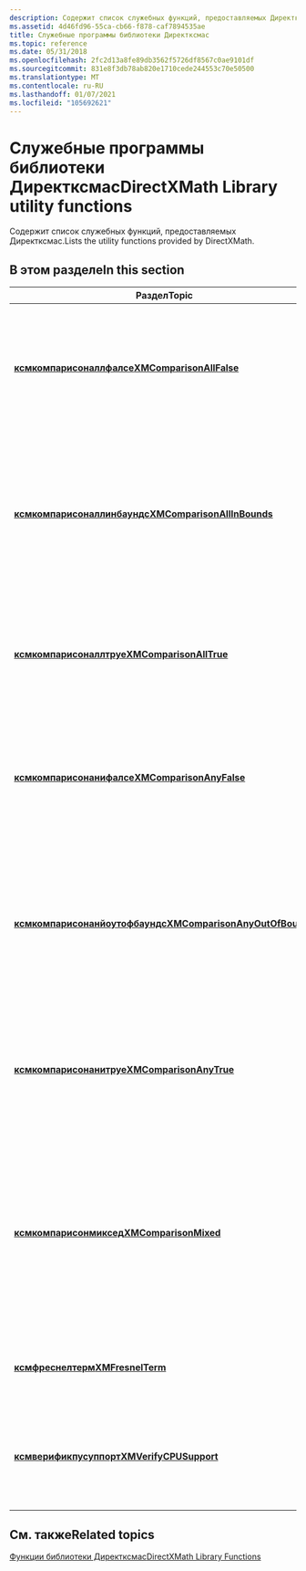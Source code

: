 ```yaml
---
description: Содержит список служебных функций, предоставляемых Директксмас.
ms.assetid: 4d46fd96-55ca-cb66-f878-caf7894535ae
title: Служебные программы библиотеки Директксмас
ms.topic: reference
ms.date: 05/31/2018
ms.openlocfilehash: 2fc2d13a8fe89db3562f5726df8567c0ae9101df
ms.sourcegitcommit: 831e8f3db78ab820e1710cede244553c70e50500
ms.translationtype: MT
ms.contentlocale: ru-RU
ms.lasthandoff: 01/07/2021
ms.locfileid: "105692621"
---
```

# <a name="directxmath-library-utility-functions"></a><span data-ttu-id="3aa8d-103">Служебные программы библиотеки Директксмас</span><span class="sxs-lookup"><span data-stu-id="3aa8d-103">DirectXMath Library utility functions</span></span>

<span data-ttu-id="3aa8d-104">Содержит список служебных функций, предоставляемых Директксмас.</span><span class="sxs-lookup"><span data-stu-id="3aa8d-104">Lists the utility functions provided by DirectXMath.</span></span>

## <a name="in-this-section"></a><span data-ttu-id="3aa8d-105">В этом разделе</span><span class="sxs-lookup"><span data-stu-id="3aa8d-105">In this section</span></span>



| <span data-ttu-id="3aa8d-106">Раздел</span><span class="sxs-lookup"><span data-stu-id="3aa8d-106">Topic</span></span>                                                                       | <span data-ttu-id="3aa8d-107">Описание</span><span class="sxs-lookup"><span data-stu-id="3aa8d-107">Description</span></span>                                                                                                                |
|-----------------------------------------------------------------------------|----------------------------------------------------------------------------------------------------------------------------|
| [<span data-ttu-id="3aa8d-108">**ксмкомпарисоналлфалсе**</span><span class="sxs-lookup"><span data-stu-id="3aa8d-108">**XMComparisonAllFalse**</span></span>](/windows/desktop/api/DirectXMath/nf-directxmath-xmcomparisonallfalse)<br/>             | <span data-ttu-id="3aa8d-109">Проверяет значение сравнения, чтобы определить, имеет ли все сравниваемые компоненты значение false.</span><span class="sxs-lookup"><span data-stu-id="3aa8d-109">Tests the comparison value to determine if all of the compared components are false.</span></span><br/>                            |
| [<span data-ttu-id="3aa8d-110">**ксмкомпарисоналлинбаундс**</span><span class="sxs-lookup"><span data-stu-id="3aa8d-110">**XMComparisonAllInBounds**</span></span>](/windows/desktop/api/DirectXMath/nf-directxmath-xmcomparisonallinbounds)<br/>       | <span data-ttu-id="3aa8d-111">Проверяет значение сравнения, чтобы определить, находятся ли все сравниваемые компоненты в пределах установленных границ.</span><span class="sxs-lookup"><span data-stu-id="3aa8d-111">Tests the comparison value to determine if all of the compared components are within set bounds.</span></span><br/>                |
| [<span data-ttu-id="3aa8d-112">**ксмкомпарисоналлтруе**</span><span class="sxs-lookup"><span data-stu-id="3aa8d-112">**XMComparisonAllTrue**</span></span>](/windows/desktop/api/DirectXMath/nf-directxmath-xmcomparisonalltrue)<br/>               | <span data-ttu-id="3aa8d-113">Проверяет значение сравнения, чтобы определить, все ли сравниваемые компоненты имеют значение true.</span><span class="sxs-lookup"><span data-stu-id="3aa8d-113">Tests the comparison value to determine if all of the compared components are true.</span></span><br/>                             |
| [<span data-ttu-id="3aa8d-114">**ксмкомпарисонанифалсе**</span><span class="sxs-lookup"><span data-stu-id="3aa8d-114">**XMComparisonAnyFalse**</span></span>](/windows/desktop/api/DirectXMath/nf-directxmath-xmcomparisonanyfalse)<br/>             | <span data-ttu-id="3aa8d-115">Проверяет значение сравнения, чтобы определить, имеет ли какой либо сравниваемый компонент значение false.</span><span class="sxs-lookup"><span data-stu-id="3aa8d-115">Tests the comparison value to determine if any of the compared components are false.</span></span><br/>                            |
| [<span data-ttu-id="3aa8d-116">**ксмкомпарисонанйоутофбаундс**</span><span class="sxs-lookup"><span data-stu-id="3aa8d-116">**XMComparisonAnyOutOfBounds**</span></span>](/windows/desktop/api/DirectXMath/nf-directxmath-xmcomparisonanyoutofbounds)<br/> | <span data-ttu-id="3aa8d-117">Проверяет значение сравнения, чтобы определить, находятся ли какие либо сравниваемые компоненты за пределами набора границ.</span><span class="sxs-lookup"><span data-stu-id="3aa8d-117">Tests the comparison value to determine if any of the compared components are outside the set bounds.</span></span><br/>           |
| [<span data-ttu-id="3aa8d-118">**ксмкомпарисонанитруе**</span><span class="sxs-lookup"><span data-stu-id="3aa8d-118">**XMComparisonAnyTrue**</span></span>](/windows/desktop/api/DirectXMath/nf-directxmath-xmcomparisonanytrue)<br/>               | <span data-ttu-id="3aa8d-119">Проверяет значение сравнения, чтобы определить, имеет ли один из сравниваемых компонентов значение true.</span><span class="sxs-lookup"><span data-stu-id="3aa8d-119">Tests the comparison value to determine if any of the compared components are true.</span></span><br/>                             |
| [<span data-ttu-id="3aa8d-120">**ксмкомпарисонмиксед**</span><span class="sxs-lookup"><span data-stu-id="3aa8d-120">**XMComparisonMixed**</span></span>](/windows/desktop/api/DirectXMath/nf-directxmath-xmcomparisonmixed)<br/>                   | <span data-ttu-id="3aa8d-121">Проверяет значение сравнения, чтобы определить, были ли сравниваемые компоненты смешанные результаты — некоторые из них имеют значение true и некоторые значения false.</span><span class="sxs-lookup"><span data-stu-id="3aa8d-121">Tests the comparison value to determine if the compared components had mixed results--some true and some false.</span></span><br/> |
| [<span data-ttu-id="3aa8d-122">**ксмфреснелтерм**</span><span class="sxs-lookup"><span data-stu-id="3aa8d-122">**XMFresnelTerm**</span></span>](/windows/win32/api/directxmath/nf-directxmath-xmfresnelterm)<br/>                           | <span data-ttu-id="3aa8d-123">Вычисляет термин Френелю для неполярного источника.</span><span class="sxs-lookup"><span data-stu-id="3aa8d-123">Calculates the Fresnel term for unpolarized light.</span></span><br/>                                                              |
| [<span data-ttu-id="3aa8d-124">**ксмверификпусуппорт**</span><span class="sxs-lookup"><span data-stu-id="3aa8d-124">**XMVerifyCPUSupport**</span></span>](/windows/win32/api/directxmath/nf-directxmath-xmverifycpusupport)<br/>                 | <span data-ttu-id="3aa8d-125">Указывает, поддерживает ли библиотека Директксмас текущую платформу.</span><span class="sxs-lookup"><span data-stu-id="3aa8d-125">Indicates if the DirectXMath Library supports the current platform.</span></span><br/>                                             |



 

## <a name="related-topics"></a><span data-ttu-id="3aa8d-126">См. также</span><span class="sxs-lookup"><span data-stu-id="3aa8d-126">Related topics</span></span>

<dl> <dt>

[<span data-ttu-id="3aa8d-127">Функции библиотеки Директксмас</span><span class="sxs-lookup"><span data-stu-id="3aa8d-127">DirectXMath Library Functions</span></span>](ovw-xnamath-reference-functions.md)
</dt> </dl>

 

 
